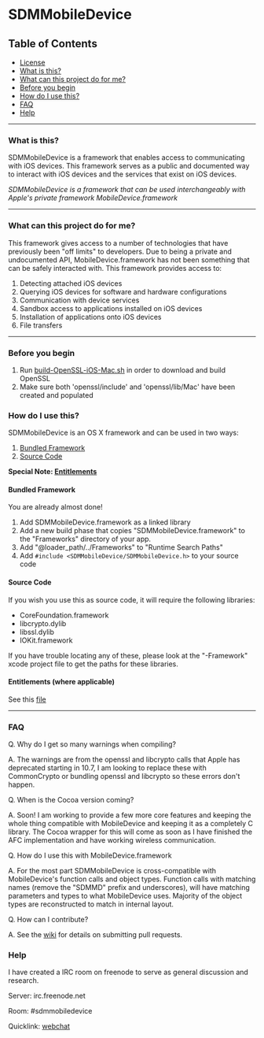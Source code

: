 SDMMobileDevice
===============

## Table of Contents
* [License](./LICENSE)
* [What is this?](#what-is-this)
* [What can this project do for me?](#what-can-this-project-do-for-me)
* [Before you begin](#before-you-begin)
* [How do I use this?](#how-do-i-use-this)
* [FAQ](#faq)
* [Help](#help)


***

### What is this?
SDMMobileDevice is a framework that enables access to communicating with iOS devices. This framework serves as a public and documented way to interact with iOS devices and the services that exist on iOS devices. 

_SDMMobileDevice is a framework that can be used interchangeably with Apple's private framework MobileDevice.framework_

***

### What can this project do for me?
This framework gives access to a number of technologies that have previously been "off limits" to developers. Due to being a private and undocumented API, MobileDevice.framework has not been something that can be safely interacted with. This framework provides access to:

1. Detecting attached iOS devices
2. Querying iOS devices for software and hardware configurations
3. Communication with device services
4. Sandbox access to applications installed on iOS devices
5. Installation of applications onto iOS devices
6. File transfers

***

### Before you begin
1. Run [build-OpenSSL-iOS-Mac.sh](./openssl/build-OpenSSL-iOS-Mac.sh) in order to download and build OpenSSL
2. Make sure both 'openssl/include' and 'openssl/lib/Mac' have been created and populated

### How do I use this?
SDMMobileDevice is an OS X framework and can be used in two ways:

1. [Bundled Framework](#bundled-framework)
2. [Source Code](#source-code)

**Special Note: [Entitlements](#entitlements-where-applicable)**



#### Bundled Framework
You are already almost done!
 
1. Add SDMMobileDevice.framework as a linked library
2. Add a new build phase that copies "SDMMobileDevice.framework" to the "Frameworks" directory of your app.
3. Add "@loader_path/../Frameworks" to "Runtime Search Paths"
4. Add `#include <SDMMobileDevice/SDMMobileDevice.h>` to your source code

#### Source Code
If you wish you use this as source code, it will require the following libraries:

* CoreFoundation.framework
* libcrypto.dylib
* libssl.dylib
* IOKit.framework

If you have trouble locating any of these, please look at the "-Framework" xcode project file to get the paths for these libraries.


#### Entitlements (where applicable)
See this [file](./Framework/SDMMobileDevice.entitlements)

***

### FAQ

Q. Why do I get so many warnings when compiling?

A. The warnings are from the openssl and libcrypto calls that Apple has deprecated starting in 10.7, I am looking to replace these with CommonCrypto or bundling openssl and libcrypto so these errors don't happen.

Q. When is the Cocoa version coming?

A. Soon! I am working to provide a few more core features and keeping the whole thing compatible with MobileDevice and keeping it as a completely C library. The Cocoa wrapper for this will come as soon as I have finished the AFC implementation and have working wireless communication.


Q. How do I use this with MobileDevice.framework

A. For the most part SDMMobileDevice is cross-compatible with MobileDevice's function calls and object types. Function calls with matching names (remove the "SDMMD" prefix and underscores), will have matching parameters and types to what MobileDevice uses. Majority of the object types are reconstructed to match in internal layout.


Q. How can I contribute?

A. See the [wiki](https://github.com/samdmarshall/SDMMobileDevice/wiki) for details on submitting pull requests.

### Help
I have created a IRC room on freenode to serve as general discussion and research.

Server: irc.freenode.net

Room: #sdmmobiledevice

Quicklink: [webchat](http://webchat.freenode.net/?channels=sdmmobiledevice)
